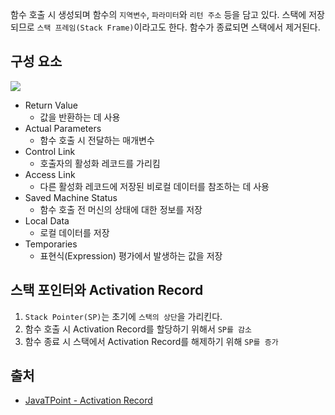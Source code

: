 함수 호출 시 생성되며 함수의 `지역변수`, `파라미터`와 `리턴 주소` 등을 담고 있다.
스택에 저장되므로 `스택 프레임(Stack Frame)`이라고도 한다.
함수가 종료되면 스택에서 제거된다.

## 구성 요소

![](https://static.javatpoint.com/compiler/images/activation-record.png)

- Return Value
	- 값을 반환하는 데 사용
- Actual Parameters
	- 함수 호출 시 전달하는 매개변수
- Control Link
	- 호출자의 활성화 레코드를 가리킴
- Access Link
	- 다른 활성화 레코드에 저장된 비로컬 데이터를 참조하는 데 사용
- Saved Machine Status
	- 함수 호출 전 머신의 상태에 대한 정보를 저장
- Local Data
	- 로컬 데이터를 저장
- Temporaries
	- 표현식(Expression) 평가에서 발생하는 값을 저장

## 스택 포인터와 Activation Record

1. `Stack Pointer(SP)`는 초기에 `스택의 상단`을 가리킨다.
2. 함수 호출 시 Activation Record를 할당하기 위해서 `SP를 감소`
3. 함수 종료 시 스택에서 Activation Record를 해제하기 위해 `SP를 증가`

## 출처
- [JavaTPoint - Activation Record](https://www.javatpoint.com/activation-record)
